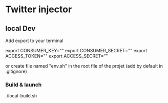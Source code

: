 # Twitter injector

## local Dev

Add export to your terminal

export CONSUMER_KEY=""
export CONSUMER_SECRET=""
export ACCESS_TOKEN=""
export ACCESS_SECRET=""

or create file named "env.sh" in the root file of the projet (add by default in .gitignore)

### Build & launch

./local-build.sh